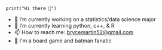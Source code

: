 ```{python}
print("Hi there 👋")
```

- 🔭 I’m currently working on a statistics/data science major
- 🌱 I’m currently learning python, c++, & R
- 📫 How to reach me: brycemartin52@gmail.com
- 🦇 I'm a board game and batman fanatic
